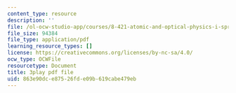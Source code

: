 ```yaml
---
content_type: resource
description: ''
file: /ol-ocw-studio-app/courses/8-421-atomic-and-optical-physics-i-spring-2014/863e90dce87526fde09b619cabe479eb_godnGvjmGZc.pdf
file_size: 94384
file_type: application/pdf
learning_resource_types: []
license: https://creativecommons.org/licenses/by-nc-sa/4.0/
ocw_type: OCWFile
resourcetype: Document
title: 3play pdf file
uid: 863e90dc-e875-26fd-e09b-619cabe479eb
---
```

